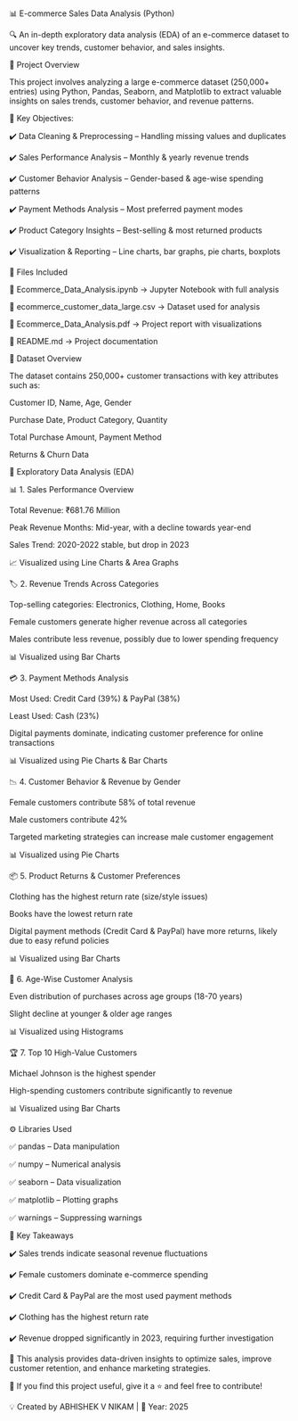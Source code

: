 📊 E-commerce Sales Data Analysis (Python)

🔍 An in-depth exploratory data analysis (EDA) of an e-commerce dataset to uncover key trends, customer behavior, and sales insights.


📌 Project Overview

This project involves analyzing a large e-commerce dataset (250,000+ entries) using Python, Pandas, Seaborn, and Matplotlib to extract valuable insights on sales trends, customer behavior, and revenue patterns.


🔹 Key Objectives:

✔️ Data Cleaning & Preprocessing – Handling missing values and duplicates

✔️ Sales Performance Analysis – Monthly & yearly revenue trends

✔️ Customer Behavior Analysis – Gender-based & age-wise spending patterns

✔️ Payment Methods Analysis – Most preferred payment modes

✔️ Product Category Insights – Best-selling & most returned products

✔️ Visualization & Reporting – Line charts, bar graphs, pie charts, boxplots



📂 Files Included

📌 Ecommerce_Data_Analysis.ipynb → Jupyter Notebook with full analysis

📌 ecommerce_customer_data_large.csv → Dataset used for analysis

📌 Ecommerce_Data_Analysis.pdf → Project report with visualizations

📌 README.md → Project documentation



🔎 Dataset Overview

The dataset contains 250,000+ customer transactions with key attributes such as:


Customer ID, Name, Age, Gender

Purchase Date, Product Category, Quantity

Total Purchase Amount, Payment Method

Returns & Churn Data


🚀 Exploratory Data Analysis (EDA)

📊 1. Sales Performance Overview

Total Revenue: ₹681.76 Million

Peak Revenue Months: Mid-year, with a decline towards year-end

Sales Trend: 2020-2022 stable, but drop in 2023


📈 Visualized using Line Charts & Area Graphs

🏷️ 2. Revenue Trends Across Categories

Top-selling categories: Electronics, Clothing, Home, Books

Female customers generate higher revenue across all categories

Males contribute less revenue, possibly due to lower spending frequency


📊 Visualized using Bar Charts


💳 3. Payment Methods Analysis

Most Used: Credit Card (39%) & PayPal (38%)

Least Used: Cash (23%)

Digital payments dominate, indicating customer preference for online transactions


📊 Visualized using Pie Charts & Bar Charts


📉 4. Customer Behavior & Revenue by Gender

Female customers contribute 58% of total revenue

Male customers contribute 42%

Targeted marketing strategies can increase male customer engagement

📊 Visualized using Pie Charts


📦 5. Product Returns & Customer Preferences

Clothing has the highest return rate (size/style issues)

Books have the lowest return rate

Digital payment methods (Credit Card & PayPal) have more returns, likely due to easy refund policies

📊 Visualized using Bar Charts

👥 6. Age-Wise Customer Analysis

Even distribution of purchases across age groups (18-70 years)

Slight decline at younger & older age ranges


📊 Visualized using Histograms


🏆 7. Top 10 High-Value Customers

Michael Johnson is the highest spender

High-spending customers contribute significantly to revenue

📊 Visualized using Bar Charts



⚙️ Libraries Used

✅ pandas – Data manipulation

✅ numpy – Numerical analysis

✅ seaborn – Data visualization

✅ matplotlib – Plotting graphs

✅ warnings – Suppressing warnings



🌟 Key Takeaways


✔️ Sales trends indicate seasonal revenue fluctuations

✔️ Female customers dominate e-commerce spending

✔️ Credit Card & PayPal are the most used payment methods

✔️ Clothing has the highest return rate

✔️ Revenue dropped significantly in 2023, requiring further investigation



📢 This analysis provides data-driven insights to optimize sales, improve customer retention, and enhance marketing strategies.

📢 If you find this project useful, give it a ⭐ and feel free to contribute!

💡 Created by ABHISHEK V NIKAM | 📅 Year: 2025
